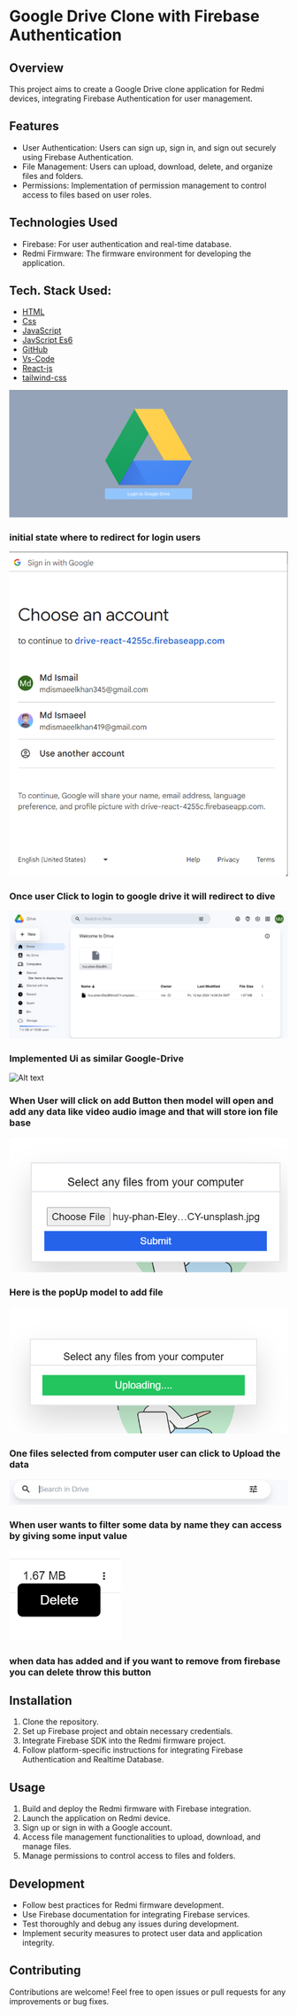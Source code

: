 # Google Drive Clone with Firebase Authentication

## Overview
This project aims to create a Google Drive clone application for Redmi devices, integrating Firebase Authentication for user management.

## Features
- User Authentication: Users can sign up, sign in, and sign out securely using Firebase Authentication.
- File Management: Users can upload, download, delete, and organize files and folders.
- Permissions: Implementation of permission management to control access to files based on user roles.

## Technologies Used
- Firebase: For user authentication and real-time database.
- Redmi Firmware: The firmware environment for developing the application.

## Tech. Stack Used:

- [HTML](https://en.wikipedia.org/wiki/HTML)
- [Css](https://en.wikipedia.org/wiki/CSS)
- [JavaScript](https://en.wikipedia.org/wiki/JavaScript)
- [JavScript Es6](https://en.wikipedia.org/wiki/JavaScript)
- [GitHub](https://github.com/)
- [Vs-Code](https://code.visualstudio.com/)
- [React-js](<https://en.wikipedia.org/wiki/React_(JavaScript_library)>)
- [tailwind-css](https://en.wikipedia.org/wiki/Tailwind_CSS)

![Alt text](./src/assets/redmiMd/home.png)

### initial state where to redirect for login users

![Alt text](./src/assets/redmiMd/login-popUp.png)

### Once user Click to login to google drive it will redirect to dive

![Alt text](./src/assets/redmiMd/ui.png)

### Implemented Ui as similar Google-Drive

![Alt text](./src/assets/redmiMd/addFile.png)

### When User will click on add Button then model will open and add any data like video audio image and that will store ion file base

![Alt text](./src/assets/redmiMd/model.png)

### Here is the popUp model to add file

![Alt text](./src/assets/redmiMd/uploading.png)

### One files selected from computer user can click to Upload the data

![Alt text](./src/assets/redmiMd/searchBar.png)

### When user wants to filter some data by name they can access by giving some input value

![Alt text](./src/assets/redmiMd/delete.png)

### when data has added and if you want to remove from firebase you can delete throw this button

## Installation
1. Clone the repository.
2. Set up Firebase project and obtain necessary credentials.
3. Integrate Firebase SDK into the Redmi firmware project.
4. Follow platform-specific instructions for integrating Firebase Authentication and Realtime Database.

## Usage
1. Build and deploy the Redmi firmware with Firebase integration.
2. Launch the application on Redmi device.
3. Sign up or sign in with a Google account.
4. Access file management functionalities to upload, download, and manage files.
5. Manage permissions to control access to files and folders.

## Development
- Follow best practices for Redmi firmware development.
- Use Firebase documentation for integrating Firebase services.
- Test thoroughly and debug any issues during development.
- Implement security measures to protect user data and application integrity.

## Contributing
Contributions are welcome! Feel free to open issues or pull requests for any improvements or bug fixes.

